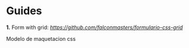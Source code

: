 # Guides
**1.** Form with grid: *https://github.com/falconmasters/formulario-css-grid*

Modelo de maquetacion css
